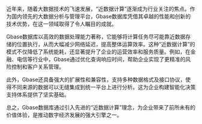 近年来，随着大数据技术的飞速发展，“近数据计算”逐渐成为行业关注的焦点。作为国内领先的大数据分析与管理平台，Gbase数据库凭借其卓越的性能和创新的技术优势，在这一领域取得了令人瞩目的成就。

Gbase数据库以高效的数据处理能力著称，它能够将计算任务尽可能靠近数据存储的位置执行，从而大幅减少网络延迟，提高整体运算效率。这种“近数据计算”的模式不仅降低了系统能耗，还显著提升了企业的运营效率和服务质量。例如，在金融、电信等行业中，Gbase通过优化查询响应时间，帮助企业实现了更精准的风险控制和客户关系管理。

此外，Gbase还具备强大的扩展性和兼容性，支持多种数据格式及接口协议，使得不同来源的数据可以无缝集成到统一平台上进行分析。这为企业构建智能化决策支持体系提供了坚实基础。

总之，Gbase数据库通过引入先进的“近数据计算”理念，为企业带来了前所未有的价值体验，是推动数字经济发展的强大引擎之一。